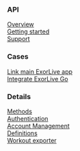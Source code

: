 <link rel="stylesheet" href="./index.css">
<div class="index_sidebar">
  <h3>API</h3>
  <a href="https://exorlive.github.io/github_pages_test/pages/api">Overview</a> </br>
  <a href="https://exorlive.github.io/github_pages_test/pages/api/getting_started">Getting started</a> </br>
  <a href="https://exorlive.github.io/github_pages_test/pages/api/support">Support</a></br>
<h3>Cases</h3>
  <a href="https://exorlive.github.io/github_pages_test/pages/cases/link_exorlive_main">Link main ExorLive app</a> </br>
  <a href="https://exorlive.github.io/github_pages_test/pages/cases/link_exorlive_go">Integrate ExorLive Go</a> </br>
<h3>Details</h3>
  <a href="https://exorlive.github.io/github_pages_test/pages/details/methods">Methods</a> </br>
  <a href="https://exorlive.github.io/github_pages_test/pages/details/authentication">Authentication</a> </br>
  <a href="https://exorlive.github.io/github_pages_test/pages/details/account_management">Account Management</a></br>
  <a href="https://exorlive.github.io/github_pages_test/pages/details/definitions">Definitions</a></br>
  <a href="https://exorlive.github.io/github_pages_test/pages/details/workout_exporter">Workout exporter</a></br>
</div>